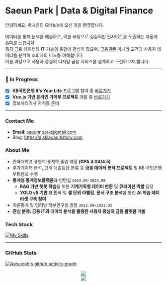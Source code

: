 # Saeun Park | Data & Digital Finance  

안녕하세요. 박사은의 GitHub에 오신 것을 환영합니다.  
<br/>
데이터를 통해 문제를 해결하고, 이를 바탕으로 실질적인 인사이트를 도출하는 과정에 흥미를 느낍니다.  
특히 금융 데이터와 IT 기술의 융합에 관심이 많으며, 금융권뿐 아니라 고객과 사용자 데이터를 분석해 소비자의 니즈를 이해합니다.  
이를 바탕으로 사용자 중심의 디지털 금융 서비스를 설계하고 구현하고자 합니다.

--- 
### 🚧 In Progress
- [x] **KB국민은행 It’s Your Life** 프로그램 참여 중 [바로가기](https://github.com/saeun-park/KB.git)
- [x] **Vue.js 기반 온라인 가계부 프로젝트** 개발 중 [바로가기](https://github.com/SuccessInnovation/AccountBook.git)
- [x] 정보처리기사 자격증 준비  
---

### Contact Me
- **Email**: [saeunnpark@gmail.com](mailto:saeunnpark@gmail.com)
- Blog: https://ajsklaoao.tistory.com


### About Me
- 인하대학교 경영학·통계학 졸업 예정 **(GPA 4.04/4.5)**
- 주가데이터 분석, 고객 대출등급 분류 등 **금융 데이터 분석 프로젝트** 및 KB 국민은행 부트캠프 수행
- **통계청 통계정보플랫폼과** 인턴십 `2024.05~2024.08`  
  - **RAG 기반 챗봇 학습**을 위한 **기계가독형 데이터 변환** 및 **큐레이션 역할** 담당
  - **YOLO v5 기반 표 인식** 및 **셀 단위 라벨링**, **문서 구조 분석**을 통한 **AI 학습 데이터셋 구축 참여**  
- 이론통계 및 딥러닝 학부연구생 경험 `2022.09~2023.02`  
- **관심 분야: 금융 IT와 데이터 분석을 활용한 사용자 중심의 금융 플랫폼 개발**


### Tech Stack
[![My Skills](https://skillicons.dev/icons?i=py,sklearn,r,mysql,java,html,css,js,vue,notion,figma,github,git)](https://skillicons.dev)

---

### GitHub Stats

[![Ashutosh's github activity graph](https://github-readme-activity-graph.vercel.app/graph?username=saeun-park&theme=github)](https://github.com/ashutosh00710/github-readme-activity-graph)

<p align="center">
  <a href="https://git.io/streak-stats">
    <img src="https://github-readme-streak-stats.herokuapp.com/?user=saeun-park" />
  </a>
  <br/>
  <img src="https://komarev.com/ghpvc/?username=saeun-park&color=blue&style=flat-square" />
</p>

